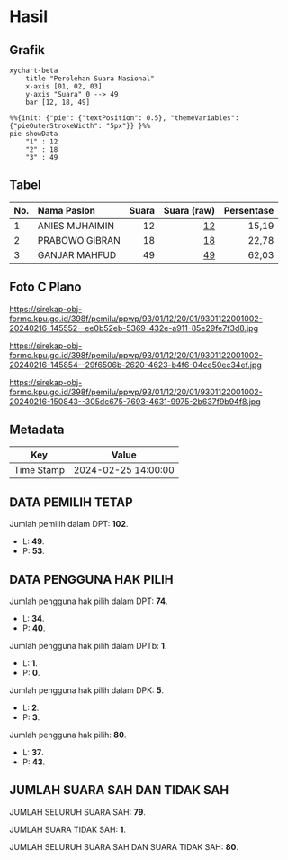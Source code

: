 # Hasil

## Grafik

```mermaid
xychart-beta
    title "Perolehan Suara Nasional"
    x-axis [01, 02, 03]
    y-axis "Suara" 0 --> 49
    bar [12, 18, 49]
```

```mermaid
%%{init: {"pie": {"textPosition": 0.5}, "themeVariables": {"pieOuterStrokeWidth": "5px"}} }%%
pie showData
    "1" : 12
    "2" : 18
    "3" : 49
```

## Tabel

| No. | Nama Paslon    | Suara | Suara (raw) | Persentase |
|:--- |:-------------- | -----:| -----------:| ----------:|
| 1   | ANIES MUHAIMIN | 12    | [12][p-1]   | 15,19      |
| 2   | PRABOWO GIBRAN | 18    | [18][p-2]   | 22,78      |
| 3   | GANJAR MAHFUD  | 49    | [49][p-3]   | 62,03      |


[p-1]: https://github.com/gigit-pemilu/pemilu-2024/blob/main/pilpres/hitung-suara/sub/93-papua-selatan/sub/01-merauke/sub/12-naukenjerai/sub/2001-kuler/sub/002-tps/sub/paslon-1.txt
[p-2]: https://github.com/gigit-pemilu/pemilu-2024/blob/main/pilpres/hitung-suara/sub/93-papua-selatan/sub/01-merauke/sub/12-naukenjerai/sub/2001-kuler/sub/002-tps/sub/paslon-2.txt
[p-3]: https://github.com/gigit-pemilu/pemilu-2024/blob/main/pilpres/hitung-suara/sub/93-papua-selatan/sub/01-merauke/sub/12-naukenjerai/sub/2001-kuler/sub/002-tps/sub/paslon-3.txt

## Foto C Plano

https://sirekap-obj-formc.kpu.go.id/398f/pemilu/ppwp/93/01/12/20/01/9301122001002-20240216-145552--ee0b52eb-5369-432e-a911-85e29fe7f3d8.jpg

https://sirekap-obj-formc.kpu.go.id/398f/pemilu/ppwp/93/01/12/20/01/9301122001002-20240216-145854--29f6506b-2620-4623-b4f6-04ce50ec34ef.jpg

https://sirekap-obj-formc.kpu.go.id/398f/pemilu/ppwp/93/01/12/20/01/9301122001002-20240216-150843--305dc675-7693-4631-9975-2b637f9b94f8.jpg


## Metadata

| Key        | Value               |
| ---------- | ------------------- |
| Time Stamp | 2024-02-25 14:00:00 |


## DATA PEMILIH TETAP

Jumlah pemilih dalam DPT: **102**.
 * L: **49**.
 * P: **53**.

## DATA PENGGUNA HAK PILIH

Jumlah pengguna hak pilih dalam DPT: **74**.
 * L: **34**.
 * P: **40**.

Jumlah pengguna hak pilih dalam DPTb: **1**.
 * L: **1**.
 * P: **0**.

Jumlah pengguna hak pilih dalam DPK: **5**.
 * L: **2**.
 * P: **3**.

Jumlah pengguna hak pilih: **80**.
 * L: **37**.
 * P: **43**.

## JUMLAH SUARA SAH DAN TIDAK SAH

JUMLAH SELURUH SUARA SAH: **79**.

JUMLAH SUARA TIDAK SAH: **1**.

JUMLAH SELURUH SUARA SAH DAN SUARA TIDAK SAH: **80**.



